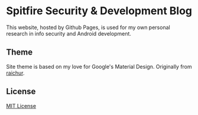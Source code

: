 # Spitfire Security & Development Blog

This website, hosted by Github Pages, is used for my own personal research in info security and Android development. 

## Theme
Site theme is based on my love for Google's Material Design. Originally from [raichur](https://github.com/raichur/material-jekyll).

## License

[MIT License](./LICENSE.txt)

